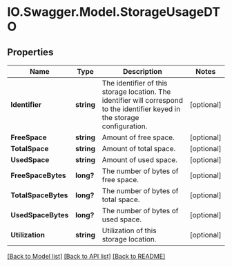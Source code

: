 # IO.Swagger.Model.StorageUsageDTO
## Properties

Name | Type | Description | Notes
------------ | ------------- | ------------- | -------------
**Identifier** | **string** | The identifier of this storage location. The identifier will correspond to the identifier keyed in the storage configuration. | [optional] 
**FreeSpace** | **string** | Amount of free space. | [optional] 
**TotalSpace** | **string** | Amount of total space. | [optional] 
**UsedSpace** | **string** | Amount of used space. | [optional] 
**FreeSpaceBytes** | **long?** | The number of bytes of free space. | [optional] 
**TotalSpaceBytes** | **long?** | The number of bytes of total space. | [optional] 
**UsedSpaceBytes** | **long?** | The number of bytes of used space. | [optional] 
**Utilization** | **string** | Utilization of this storage location. | [optional] 

[[Back to Model list]](../README.md#documentation-for-models) [[Back to API list]](../README.md#documentation-for-api-endpoints) [[Back to README]](../README.md)

